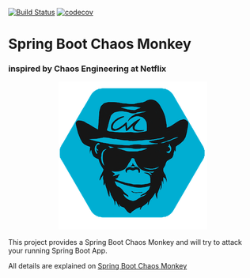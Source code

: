 [![Build Status](https://travis-ci.org/MrBW/spring-boot-chaos-monkey.svg?branch=master)](https://travis-ci.org/MrBW/spring-boot-chaos-monkey)
[![codecov](https://codecov.io/gh/MrBW/spring-boot-chaos-monkey/branch/master/graph/badge.svg)](https://codecov.io/gh/MrBW/spring-boot-chaos-monkey)
# Spring Boot Chaos Monkey
### inspired by Chaos Engineering at Netflix

<p align="center">
  <img src="docs/images/sb-chaos-monkey-logo.png">
</p>

This project provides a Spring Boot Chaos Monkey and will try to attack your running Spring Boot App.

All details are explained on [Spring Boot Chaos Monkey](https://mrbw.github.io/spring-boot-chaos-monkey/)
